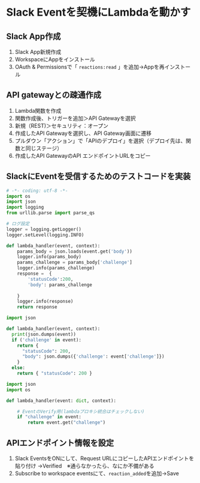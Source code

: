 # Slack Eventを契機にLambdaを動かす

## Slack App作成

1. Slack App新規作成
2. WorkspaceにAppをインストール
3. OAuth & Permissionsで「 `reactions:read` 」を追加→Appを再インストール

## API gatewayとの疎通作成

1. Lambda関数を作成
2. 関数作成後、トリガーを追加＞API Gatewayを選択
3. 新規（REST\)＞セキュリティ：オープン
4. 作成したAPI Gatewayを選択し、API Gateway画面に遷移
5. プルダウン「アクション」で「APIのデプロイ」を選択（デプロイ先は、関数と同じステージ）
6. 作成したAPI GatewayのAPI エンドポイントURLをコピー

## SlackにEventを受信するためのテストコードを実装

```python
# -*- coding: utf-8 -*-
import os
import json
import logging
from urllib.parse import parse_qs

# ログ設定
logger = logging.getLogger()
logger.setLevel(logging.INFO)

def lambda_handler(event, context):
    params_body = json.loads(event.get('body'))
    logger.info(params_body)
    params_challenge = params_body['challenge']
    logger.info(params_challenge)
    response =  {
        'statusCode':200,
        'body': params_challenge
        
    }
    logger.info(response)
    return response
```

```python
import json

def lambda_handler(event, context):
  print(json.dumps(event))
  if ('challenge' in event):
    return {
      "statusCode": 200,
      "body": json.dumps({'challenge': event['challenge']})
    }
  else: 
    return { "statusCode": 200 }
```

```python
import json
import os

def lambda_handler(event: dict, context):

    # EventのVerify用(lambdaプロキシ統合はチェックしない)
    if "challenge" in event:
        return event.get("challenge")
```

## APIエンドポイント情報を設定

1. Slack EventsをONにして、Request URLにコピーしたAPIエンドポイントを貼り付け →Verified　※通らなかったら、なにか不備がある
2. Subscribe to workspace eventsにて、`reaction_added`を追加→Save



